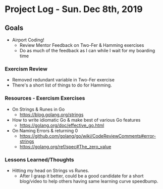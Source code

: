 # Project Log - Sun. Dec 8th, 2019
## Goals
* Airport Coding!
  * Review Mentor Feedback on Two-Fer & Hamming exercises
  * Do as much of the feedback as I can while I wait for my boarding time

### Exercism Review  
* Removed redundant variable in Two-Fer exercise
* There's a short list of things to do for Hamming.

### Resources - Exercism Exercises
* On Strings & Runes in Go
  * https://blog.golang.org/strings
* How to write idiomatic Go & make best of various Go features  
  * https://golang.org/doc/effective_go.html
* On Naming Errors & returning 0
  * https://github.com/golang/go/wiki/CodeReviewComments#error-strings
  * https://golang.org/ref/spec#The_zero_value

### Lessons Learned/Thoughts
* Hitting my head on Strings vs Runes.
  * After I grasp it better, could be a good candidate for a short blog/video to help others having same learning curve speedbump.
